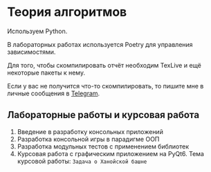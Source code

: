 # Теория алгоритмов

Используем Python.

В лабораторных работах используется Poetry для управления зависимостями.

Для того, чтобы скомпилировать отчёт необходим TexLive и ещё некоторые пакеты к
нему.

Если у вас не получится что-то скомпилировать, то пишите мне в личные сообщения
в [Telegram](https://t.me/andreymlv).

## Лабораторные работы и курсовая работа

1. Введение в разработку консольных приложений
2. Разработка консольной игры в парадигме ООП
3. Разработка модульных тестов с применением библиотек
4. Курсовая работа с графическим приложением на PyQt6. Тема курсовой работы:
   `Задача о Ханойской башне`

